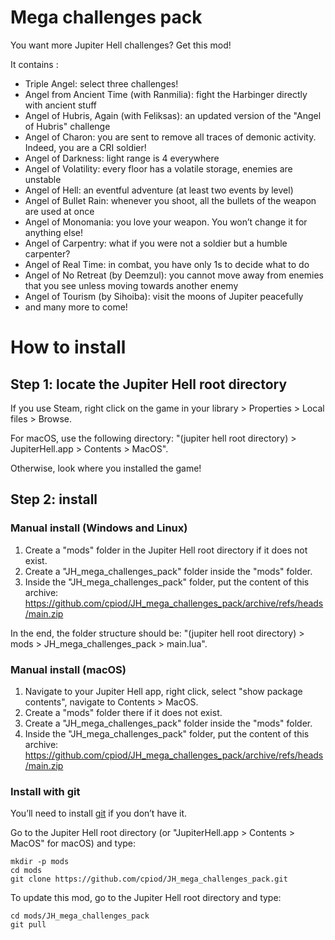 # Mega challenges pack

You want more Jupiter Hell challenges? Get this mod!

It contains :

- Triple Angel: select three challenges!
- Angel from Ancient Time (with Ranmilia): fight the Harbinger directly with ancient stuff
- Angel of Hubris, Again (with Feliksas): an updated version of the "Angel of Hubris" challenge
- Angel of Charon: you are sent to remove all traces of demonic activity. Indeed, you are a CRI soldier!
- Angel of Darkness: light range is 4 everywhere
- Angel of Volatility: every floor has a volatile storage, enemies are unstable
- Angel of Hell: an eventful adventure (at least two events by level)
- Angel of Bullet Rain: whenever you shoot, all the bullets of the weapon are used at once
- Angel of Monomania: you love your weapon. You won’t change it for anything else!
- Angel of Carpentry: what if you were not a soldier but a humble carpenter?
- Angel of Real Time: in combat, you have only 1s to decide what to do
- Angel of No Retreat (by Deemzul): you cannot move away from enemies that you see unless moving towards another enemy
- Angel of Tourism (by Sihoiba): visit the moons of Jupiter peacefully
- and many more to come!

# How to install

## Step 1: locate the Jupiter Hell root directory

If you use Steam, right click on the game in your library > Properties > Local files > Browse.

For macOS, use the following directory: "(jupiter hell root directory) > JupiterHell.app > Contents > MacOS".

Otherwise, look where you installed the game!

## Step 2: install

### Manual install (Windows and Linux)

1. Create a "mods" folder in the Jupiter Hell root directory if it does not exist.
2. Create a "JH_mega_challenges_pack" folder inside the "mods" folder.
3. Inside the "JH_mega_challenges_pack" folder, put the content of this archive: https://github.com/cpiod/JH_mega_challenges_pack/archive/refs/heads/main.zip

In the end, the folder structure should be: "(jupiter hell root directory) > mods > JH_mega_challenges_pack > main.lua".

### Manual install (macOS)

1. Navigate to your Jupiter Hell app, right click, select "show package contents", navigate to Contents > MacOS.
2. Create a "mods" folder there if it does not exist.
2. Create a "JH_mega_challenges_pack" folder inside the "mods" folder.
3. Inside the "JH_mega_challenges_pack" folder, put the content of this archive: https://github.com/cpiod/JH_mega_challenges_pack/archive/refs/heads/main.zip

### Install with git

You’ll need to install [git](https://git-scm.com/) if you don’t have it.

Go to the Jupiter Hell root directory (or "JupiterHell.app > Contents > MacOS" for macOS) and type:

    mkdir -p mods
    cd mods
    git clone https://github.com/cpiod/JH_mega_challenges_pack.git

To update this mod, go to the Jupiter Hell root directory and type:

    cd mods/JH_mega_challenges_pack
    git pull

